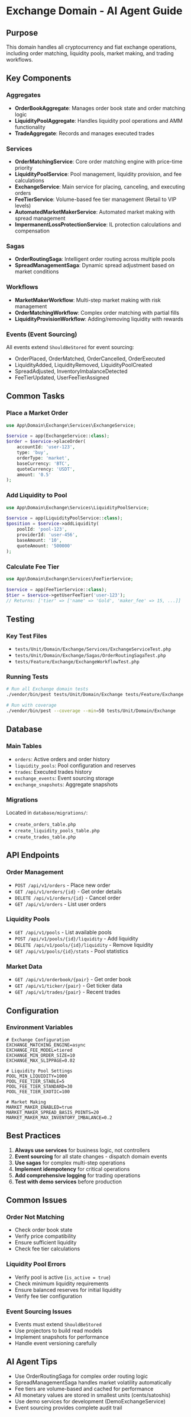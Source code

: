 # Exchange Domain - AI Agent Guide

## Purpose
This domain handles all cryptocurrency and fiat exchange operations, including order matching, liquidity pools, market making, and trading workflows.

## Key Components

### Aggregates
- **OrderBookAggregate**: Manages order book state and order matching logic
- **LiquidityPoolAggregate**: Handles liquidity pool operations and AMM functionality
- **TradeAggregate**: Records and manages executed trades

### Services
- **OrderMatchingService**: Core order matching engine with price-time priority
- **LiquidityPoolService**: Pool management, liquidity provision, and fee calculations
- **ExchangeService**: Main service for placing, canceling, and executing orders
- **FeeTierService**: Volume-based fee tier management (Retail to VIP levels)
- **AutomatedMarketMakerService**: Automated market making with spread management
- **ImpermanentLossProtectionService**: IL protection calculations and compensation

### Sagas
- **OrderRoutingSaga**: Intelligent order routing across multiple pools
- **SpreadManagementSaga**: Dynamic spread adjustment based on market conditions

### Workflows
- **MarketMakerWorkflow**: Multi-step market making with risk management
- **OrderMatchingWorkflow**: Complex order matching with partial fills
- **LiquidityProvisionWorkflow**: Adding/removing liquidity with rewards

### Events (Event Sourcing)
All events extend `ShouldBeStored` for event sourcing:
- OrderPlaced, OrderMatched, OrderCancelled, OrderExecuted
- LiquidityAdded, LiquidityRemoved, LiquidityPoolCreated
- SpreadAdjusted, InventoryImbalanceDetected
- FeeTierUpdated, UserFeeTierAssigned

## Common Tasks

### Place a Market Order
```php
use App\Domain\Exchange\Services\ExchangeService;

$service = app(ExchangeService::class);
$order = $service->placeOrder(
    accountId: 'user-123',
    type: 'buy',
    orderType: 'market',
    baseCurrency: 'BTC',
    quoteCurrency: 'USDT',
    amount: '0.5'
);
```

### Add Liquidity to Pool
```php
use App\Domain\Exchange\Services\LiquidityPoolService;

$service = app(LiquidityPoolService::class);
$position = $service->addLiquidity(
    poolId: 'pool-123',
    providerId: 'user-456',
    baseAmount: '10',
    quoteAmount: '500000'
);
```

### Calculate Fee Tier
```php
use App\Domain\Exchange\Services\FeeTierService;

$service = app(FeeTierService::class);
$tier = $service->getUserFeeTier('user-123');
// Returns: ['tier' => ['name' => 'Gold', 'maker_fee' => 15, ...]]
```

## Testing

### Key Test Files
- `tests/Unit/Domain/Exchange/Services/ExchangeServiceTest.php`
- `tests/Unit/Domain/Exchange/Sagas/OrderRoutingSagaTest.php`
- `tests/Feature/Exchange/ExchangeWorkflowTest.php`

### Running Tests
```bash
# Run all Exchange domain tests
./vendor/bin/pest tests/Unit/Domain/Exchange tests/Feature/Exchange

# Run with coverage
./vendor/bin/pest --coverage --min=50 tests/Unit/Domain/Exchange
```

## Database

### Main Tables
- `orders`: Active orders and order history
- `liquidity_pools`: Pool configuration and reserves
- `trades`: Executed trades history
- `exchange_events`: Event sourcing storage
- `exchange_snapshots`: Aggregate snapshots

### Migrations
Located in `database/migrations/`:
- `create_orders_table.php`
- `create_liquidity_pools_table.php`
- `create_trades_table.php`

## API Endpoints

### Order Management
- `POST /api/v1/orders` - Place new order
- `GET /api/v1/orders/{id}` - Get order details
- `DELETE /api/v1/orders/{id}` - Cancel order
- `GET /api/v1/orders` - List user orders

### Liquidity Pools
- `GET /api/v1/pools` - List available pools
- `POST /api/v1/pools/{id}/liquidity` - Add liquidity
- `DELETE /api/v1/pools/{id}/liquidity` - Remove liquidity
- `GET /api/v1/pools/{id}/stats` - Pool statistics

### Market Data
- `GET /api/v1/orderbook/{pair}` - Get order book
- `GET /api/v1/ticker/{pair}` - Get ticker data
- `GET /api/v1/trades/{pair}` - Recent trades

## Configuration

### Environment Variables
```env
# Exchange Configuration
EXCHANGE_MATCHING_ENGINE=async
EXCHANGE_FEE_MODEL=tiered
EXCHANGE_MIN_ORDER_SIZE=10
EXCHANGE_MAX_SLIPPAGE=0.02

# Liquidity Pool Settings
POOL_MIN_LIQUIDITY=1000
POOL_FEE_TIER_STABLE=5
POOL_FEE_TIER_STANDARD=30
POOL_FEE_TIER_EXOTIC=100

# Market Making
MARKET_MAKER_ENABLED=true
MARKET_MAKER_SPREAD_BASIS_POINTS=20
MARKET_MAKER_MAX_INVENTORY_IMBALANCE=0.2
```

## Best Practices

1. **Always use services** for business logic, not controllers
2. **Event sourcing** for all state changes - dispatch domain events
3. **Use sagas** for complex multi-step operations
4. **Implement idempotency** for critical operations
5. **Add comprehensive logging** for trading operations
6. **Test with demo services** before production

## Common Issues

### Order Not Matching
- Check order book state
- Verify price compatibility
- Ensure sufficient liquidity
- Check fee tier calculations

### Liquidity Pool Errors
- Verify pool is active (`is_active = true`)
- Check minimum liquidity requirements
- Ensure balanced reserves for initial liquidity
- Verify fee tier configuration

### Event Sourcing Issues
- Events must extend `ShouldBeStored`
- Use projectors to build read models
- Implement snapshots for performance
- Handle event versioning carefully

## AI Agent Tips

- Use OrderRoutingSaga for complex order routing logic
- SpreadManagementSaga handles market volatility automatically
- Fee tiers are volume-based and cached for performance
- All monetary values are stored in smallest units (cents/satoshis)
- Use demo services for development (DemoExchangeService)
- Event sourcing provides complete audit trail
